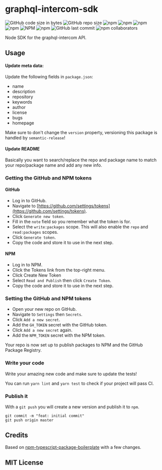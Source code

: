 # graphql-intercom-sdk

![GitHub code size in bytes](https://img.shields.io/github/languages/code-size/beeman/graphql-intercom-sdk.svg)
![GitHub repo size](https://img.shields.io/github/repo-size/beeman/graphql-intercom-sdk.svg)
![npm](https://img.shields.io/npm/dw/graphql-intercom-sdk.svg)
![npm](https://img.shields.io/npm/dm/graphql-intercom-sdk.svg)
![npm](https://img.shields.io/npm/dy/graphql-intercom-sdk.svg)
![npm](https://img.shields.io/npm/dt/graphql-intercom-sdk.svg)
![NPM](https://img.shields.io/npm/l/graphql-intercom-sdk.svg)
![npm](https://img.shields.io/npm/v/graphql-intercom-sdk.svg)
![GitHub last commit](https://img.shields.io/github/last-commit/beeman/graphql-intercom-sdk.svg)
![npm collaborators](https://img.shields.io/npm/collaborators/graphql-intercom-sdk.svg)

Node SDK for the graphql-intercom API.

## Usage


#### Update meta data:

Update the following fields in `package.json`:

- name
- description
- repository
- keywords
- author
- license
- bugs
- homepage

Make sure to don't change the `version` property, versioning this package is handled by `semantic-release`!

#### Update README

Basically you want to search/replace the repo and package name to match your repo/package name and add any new info.

### Getting the GitHub and NPM tokens

#### GitHub

- Log in to GitHub.
- Navigate to [https://github.com/settings/tokens](https://github.com/settings/tokens).
- Click `Generate new token`.
- Fill in the `note` field so you remember what the token is for.
- Select the `write:packages` scope. This will also enable the `repo` and `read:packages` scopes.
- Click `Generate token`.
- Copy the code and store it to use in the next step.

#### NPM

- Log in to NPM.
- Click the Tokens link from the top-right menu.
- Click Create New Token
- Select `Read and Publish` then click `Create Token`.
- Copy the code and store it to use in the next step.

### Setting the GitHub and NPM tokens

- Open your new repo on GitHub.
- Navigate to `Settings` then `Secrets`.
- Click `Add a new secret`.
- Add the `GH_TOKEN` secret with the GitHub token.
- Click `Add a new secret` again.
- Add the `NPM_TOKEN` secret with the NPM token.

Your repo is now set up to publish packages to NPM and the GitHub Package Registry.

### Write your code

Write your amazing new code and make sure to update the tests!

You can run `yarn lint` and `yarn test` to check if your project will pass CI.

### Publish it

With a `git push` you will create a new version and publish it to `npm`.

```shell script
git commit -m "feat: initial commit"
git push origin master 
```

## Credits

Based on [npm-typescript-package-boilerplate](https://github.com/93v/npm-typescript-package-boilerplate) with a few changes.

## MIT License
